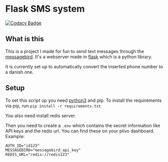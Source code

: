 # Flask SMS system

[![Codacy Badge](https://api.codacy.com/project/badge/Grade/4c0754ca2ccf4ae58c0fd20547a91043)](https://www.codacy.com/manual/dnorhoj/FlaskSMSSystem?utm_source=github.com&amp;utm_medium=referral&amp;utm_content=dnorhoj/FlaskSMSSystem&amp;utm_campaign=Badge_Grade)

## What is this

This is a project I made for fun to send text messages through the [messagebird](https://messagebird.com/en/).
It's a webserver made in [flask](https://palletsprojects.com/p/flask/) which is a python library.

It is currently set up to automatically convert the inserted phone number to a danish one.

## Setup

To set this script up you need [python3](https://www.python.org) and pip.
To install the requirements via pip, run `pip install -r requirements.txt`

You also need install redis server.

Then you need to create a `.env` which contains the secret information like API keys and the redis url. You can find these on your plivo dashboard. Example:

```env
AUTH_ID="id123"
MESSAGEBIRD="messagebird_api_key"
REDIS_URL="redis://redis123"
```
